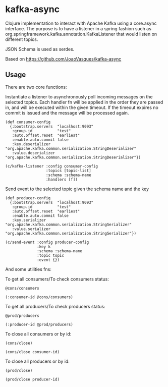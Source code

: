 # kafka-async

Clojure implementation to interact with Apache Kafka using a core.async interface. 
The purpose is to have a listener in a spring fashion such as 
org.springframework.kafka.annotation.KafkaListener that would listen on different topics.

JSON Schema is used as serdes.

Based on https://github.com/JoaoVasques/kafka-async

## Usage
There are two core functions:

Instantiate a listener to asynchronously poll incoming messages on the selected topics. 
Each handler fn will be applied in the order they are passed in, and will be executed within the given timeout.
If the timeout expires no commit is issued and the message will be processed again.

```
(def consumer-config
  {:bootstrap.servers  "localhost:9093"
   :group.id           "test"
   :auto.offset.reset  "earliest"
   :enable.auto.commit false
   :key.deserializer   "org.apache.kafka.common.serialization.StringDeserializer"
   :value.deserializer "org.apache.kafka.common.serialization.StringDeserializer"})

(c/kafka-listener :config consumer-config
                  :topics [topic-list]
                  :schema :schema-name
                  :handlers [f])
```

Send event to the selected topic given the schema name and the key
```
(def producer-config
  {:bootstrap.servers  "localhost:9093"
   :group.id           "test"
   :auto.offset.reset  "earliest"
   :enable.auto.commit false
   :key.serializer     "org.apache.kafka.common.serialization.StringSerializer"
   :value.serializer   "org.apache.kafka.common.serialization.StringSerializer"})

(c/send-event :config producer-config
              :key k
              :schema :schema-name
              :topic topic
              :event {})
```

And some utilities fns:

To get all consumers/To check consumers status:
```
@cons/consumers

(:consumer-id @cons/consumers)
```
To get all producers/To check producers status:
```
@prod/producers

(:producer-id @prod/producers)
```

To close all consumers or by id:
```
(cons/close)

(cons/close consumer-id)
```
To close all producers or by id:
```
(prod/close)

(prod/close producer-id)
```
